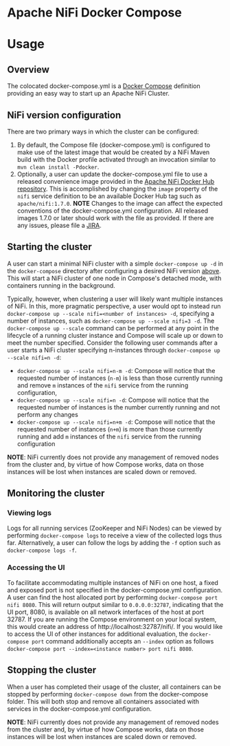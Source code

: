 <!--
  Licensed to the Apache Software Foundation (ASF) under one or more
  contributor license agreements.  See the NOTICE file distributed with
  this work for additional information regarding copyright ownership.
  The ASF licenses this file to You under the Apache License, Version 2.0
  (the "License"); you may not use this file except in compliance with
  the License.  You may obtain a copy of the License at

      http://www.apache.org/licenses/LICENSE-2.0

  Unless required by applicable law or agreed to in writing, software
  distributed under the License is distributed on an "AS IS" BASIS,
  WITHOUT WARRANTIES OR CONDITIONS OF ANY KIND, either express or implied.
  See the License for the specific language governing permissions and
  limitations under the License.
-->

# Apache NiFi Docker Compose

# Usage

## Overview
The colocated docker-compose.yml is a [Docker Compose](https://docs.docker.com/compose/overview/) definition providing an easy way to start up an Apache NiFi Cluster.

## NiFi version configuration
There are two primary ways in which the cluster can be configured:

  1. By default, the Compose file (docker-compose.yml) is configured to make use of the latest image that would be created by a NiFi Maven build with the Docker profile activated through an invocation similar to `mvn clean install -Pdocker`.
  2. Optionally, a user can update the docker-compose.yml file to use a released convenience image provided in the [Apache NiFi Docker Hub repository](https://hub.docker.com/r/apache/nifi/tags/).  This is accomplished by changing the `image` property of the `nifi` service definition to be an available Docker Hub tag such as `apache/nifi:1.7.0`. **NOTE** Changes to the image can affect the expected conventions of the docker-compose.yml configuration.  All released images 1.7.0 or later should work with the file as provided.  If there are any issues, please file a [JIRA](https://issues.apache.org/jira/browse/NIFI).

## Starting the cluster
A user can start a minimal NiFi cluster with a simple `docker-compose up -d` in the `docker-compose` directory after configuring a desired NiFi version [above](#nifi-version-configuration).  This will start a NiFi cluster of one node in Compose's detached mode, with containers running in the background.

Typically, however, when clustering a user will likely want multiple instances of NiFi.  In this, more pragmatic perspective, a user would opt to instead run `docker-compose up --scale nifi=<number of instances> -d`, specifying a number of instances, such as `docker-compose up --scale nifi=3 -d`.  The `docker-compose up --scale` command can be performed at any point in the lifecycle of a running cluster instance and Compose will scale up or down to meet the number specified.  Consider the following user commands after a user starts a NiFi cluster specifying n-instances through `docker-compose up --scale nifi=n -d`:
  * `docker-compose up --scale nifi=n-m -d`:  Compose will notice that the requested number of instances (`n-m`) is less than those currently running and remove `m` instances of the `nifi` service from the running configuration,
  * `docker-compose up --scale nifi=n -d`:  Compose will notice that the requested number of instances is the number currently running and not perform any changes
  * `docker-compose up --scale nifi=n+m -d`:  Compose will notice that the requested number of instances (`n+m`) is more than those currently running and add `m` instances of the `nifi` service from the running configuration

**NOTE**:  NiFi currently does not provide any management of removed nodes from the cluster and, by virtue of how Compose works, data on those instances will be lost when instances are scaled down or removed.

## Monitoring the cluster

### Viewing logs
Logs for all running services (ZooKeeper and NiFi Nodes) can be viewed by performing `docker-compose logs` to receive a view of the collected logs thus far.  Alternatively, a user can follow the logs by adding the `-f` option such as `docker-compose logs -f`.

### Accessing the UI
To facilitate accommodating multiple instances of NiFi on one host, a fixed and exposed port is not specified in the docker-compose.yml configuration.  A user can find the host allocated port by performing `docker-compose port nifi 8080`.  This will return output similar to `0.0.0.0:32787`, indicating that the UI port, 8080, is available on all network interfaces of the host at port 32787.  If you are running the Compose environment on your local system, this would create an address of http://localhost:32787/nifi/.  If you would like to access the UI of other instances for additional evaluation, the `docker-compose port` command additionally accepts an `--index` option as follows `docker-compose port --index=<instance number> port nifi 8080`.

## Stopping the cluster
When a user has completed their usage of the cluster, all containers can be stopped by performing `docker-compose down` from the docker-compose folder. This will both stop and remove all containers associated with services in the docker-compose.yml configuration.

**NOTE**:  NiFi currently does not provide any management of removed nodes from the cluster and, by virtue of how Compose works, data on those instances will be lost when instances are scaled down or removed.




